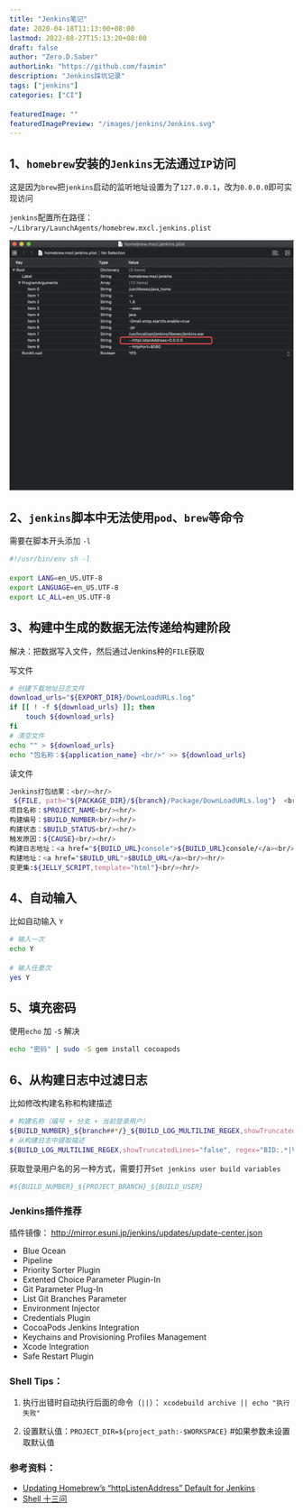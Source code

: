 ```yaml
---
title: "Jenkins笔记"
date: 2020-04-18T11:13:00+08:00
lastmod: 2022-08-27T15:13:20+08:00
draft: false
author: "Zero.D.Saber"
authorLink: "https://github.com/faimin"
description: "Jenkins踩坑记录"
tags: ["jenkins"]
categories: ["CI"]

featuredImage: ""
featuredImagePreview: "/images/jenkins/Jenkins.svg"
---
```


<!--more-->


## 1、`homebrew`安装的`Jenkins`无法通过`IP`访问

这是因为`brew`把`jenkins`启动的监听地址设置为了`127.0.0.1`，改为`0.0.0.0`即可实现访问

`jenkins`配置所在路径：`~/Library/LaunchAgents/homebrew.mxcl.jenkins.plist`

![](/images/jenkins/jenkins_config_address.png "jenkins_config_address")

## 2、`jenkins`脚本中无法使用`pod`、`brew`等命令

需要在脚本开头添加 `-l`

```bash
#!/usr/bin/env sh -l

export LANG=en_US.UTF-8
export LANGUAGE=en_US.UTF-8
export LC_ALL=en_US.UTF-8
```

## 3、构建中生成的数据无法传递给构建阶段

解决：把数据写入文件，然后通过Jenkins种的`FILE`获取

写文件

```bash
# 创建下载地址日志文件
download_urls="${EXPORT_DIR}/DownLoadURLs.log"
if [[ ! -f ${download_urls} ]]; then
	touch ${download_urls}
fi
# 清空文件
echo "" > ${download_urls} 
echo "包名称：${application_name} <br/>" >> ${download_urls}
```

读文件

```bash
Jenkins打包结果：<br/><hr/>
 ${FILE, path="${PACKAGE_DIR}/${branch}/Package/DownLoadURLs.log"}  <br/><hr/>
项目名称：$PROJECT_NAME<br/><hr/>
构建编号：$BUILD_NUMBER<br/><hr/>
构建状态：$BUILD_STATUS<br/><hr/>
触发原因：${CAUSE}<br/><hr/>
构建日志地址：<a href="${BUILD_URL}console">${BUILD_URL}console/</a><br/><hr/>
构建地址：<a href="$BUILD_URL">$BUILD_URL</a><br/><hr/>
变更集:${JELLY_SCRIPT,template="html"}<br/><hr/>
```

## 4、自动输入

比如自动输入 `Y`

```bash
# 输入一次
echo Y

# 输入任意次
yes Y
```

## 5、填充密码

使用`echo` 加 `-S` 解决

```bash
echo "密码" | sudo -S gem install cocoapods
```

## 6、从构建日志中过滤日志

比如修改构建名称和构建描述
```bash
# 构建名称（编号 + 分支 + 当前登录用户）
${BUILD_NUMBER}_${branch##*/}_${BUILD_LOG_MULTILINE_REGEX,showTruncatedLines="false", maxMatches=1,regex="Started by user.*"}
# 从构建日志中提取描述
${BUILD_LOG_MULTILINE_REGEX,showTruncatedLines="false", regex="BID:.*|Version:.*|commitId:.*"}
```

获取登录用户名的另一种方式，需要打开`Set jenkins user build variables`

```bash
#${BUILD_NUMBER}_${PROJECT_BRANCH}_${BUILD_USER}
```

### Jenkins插件推荐

插件镜像： http://mirror.esuni.jp/jenkins/updates/update-center.json

- Blue Ocean
- Pipeline
- Priority Sorter Plugin
- Extented Choice Parameter Plugin-In
- Git Parameter Plug-In
- List Git Branches Parameter
- Environment Injector
- Credentials Plugin
- CocoaPods Jenkins Integration
- Keychains and Provisioning Profiles Management
- Xcode Integration
- Safe Restart Plugin

### Shell Tips：

1. 执行出错时自动执行后面的命令（`||`）： `xcodebuild archive || echo "执行失败"`

2. 设置默认值：`PROJECT_DIR=${project_path:-$WORKSPACE}` #如果参数未设置取默认值


### 参考资料：

- [Updating Homebrew’s “httpListenAddress” Default for Jenkins](http://mikezornek.com/posts/2013/11/updating-homebrews-httplistenaddress-default-for-jenkins/)
- [Shell 十三问](https://wiki.jikexueyuan.com/project/13-questions-of-shell/eight.html)